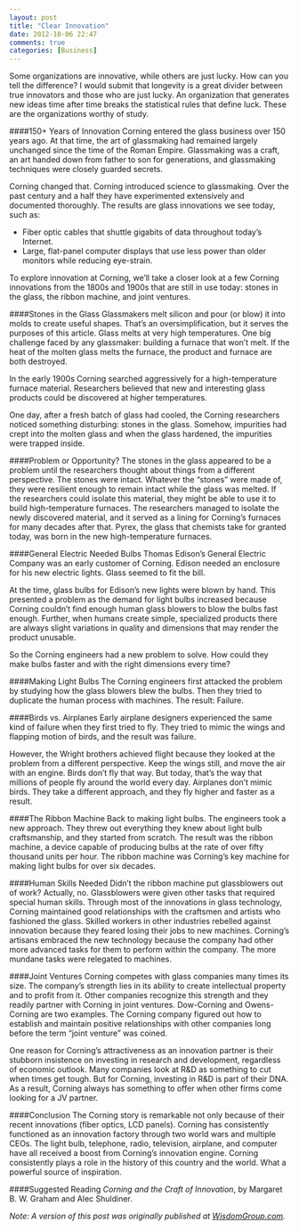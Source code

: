 ```yaml
---
layout: post
title: "Clear Innovation"
date: 2012-10-06 22:47
comments: true
categories: [Business]
---
```

Some organizations are innovative, while others are just lucky. How can you tell the difference? I would submit that longevity is a great divider between true innovators and those who are just lucky. An organization that generates new ideas time after time breaks the statistical rules that define luck. These are the organizations worthy of study.
<!-- more -->

####150+ Years of Innovation
Corning entered the glass business over 150 years ago. At that time, the art of glassmaking had remained largely unchanged since the time of the Roman Empire. Glassmaking was a craft, an art handed down from father to son for generations, and glassmaking techniques were closely guarded secrets.

Corning changed that. Corning introduced science to glassmaking. Over the past century and a half they have experimented extensively and documented thoroughly. The results are glass innovations we see today, such as:

* Fiber optic cables that shuttle gigabits of data throughout today’s Internet.
* Large, flat-panel computer displays that use less power than older monitors while reducing eye-strain.

To explore innovation at Corning, we’ll take a closer look at a few Corning innovations from the 1800s and 1900s that are still in use today: stones in the glass, the ribbon machine, and joint ventures.

####Stones in the Glass
Glassmakers melt silicon and pour (or blow) it into molds to create useful shapes. That’s an oversimplification, but it serves the purposes of this article. Glass melts at very high temperatures. One big challenge faced by any glassmaker: building a furnace that won’t melt. If the heat of the molten glass melts the furnace, the product and furnace are both destroyed.

In the early 1900s Corning searched aggressively for a high-temperature furnace material. Researchers believed that new and interesting glass products could be discovered at higher temperatures.

One day, after a fresh batch of glass had cooled, the Corning researchers noticed something disturbing: stones in the glass. Somehow, impurities had crept into the molten glass and when the glass hardened, the impurities were trapped inside.

####Problem or Opportunity?
The stones in the glass appeared to be a problem until the researchers thought about things from a different perspective. The stones were intact. Whatever the “stones” were made of, they were resilient enough to remain intact while the glass was melted. If the researchers could isolate this material, they might be able to use it to build high-temperature furnaces. The researchers managed to isolate the newly discovered material, and it served as a lining for Corning’s furnaces for many decades after that. Pyrex, the glass that chemists take for granted today, was born in the new high-temperature furnaces.

####General Electric Needed Bulbs
Thomas Edison’s General Electric Company was an early customer of Corning. Edison needed an enclosure for his new electric lights. Glass seemed to fit the bill.

At the time, glass bulbs for Edison’s new lights were blown by hand. This presented a problem as the demand for light bulbs increased because Corning couldn’t find enough human glass blowers to blow the bulbs fast enough. Further, when humans create simple, specialized products there are always slight variations in quality and dimensions that may render the product unusable.

So the Corning engineers had a new problem to solve. How could they make bulbs faster and with the right dimensions every time?

####Making Light Bulbs
The Corning engineers first attacked the problem by studying how the glass blowers blew the bulbs. Then they tried to duplicate the human process with machines. The result: Failure.

####Birds vs. Airplanes
Early airplane designers experienced the same kind of failure when they first tried to fly. They tried to mimic the wings and flapping motion of birds, and the result was failure.

However, the Wright brothers achieved flight because they looked at the problem from a different perspective. Keep the wings still, and move the air with an engine. Birds don’t fly that way. But today, that’s the way that millions of people fly around the world every day. Airplanes don’t mimic birds. They take a different approach, and they fly higher and faster as a result.

####The Ribbon Machine
Back to making light bulbs. The engineers took a new approach. They threw out everything they knew about light bulb craftsmanship, and they started from scratch. The result was the ribbon machine, a device capable of producing bulbs at the rate of over fifty thousand units per hour. The ribbon machine was Corning’s key machine for making light bulbs for over six decades.

####Human Skills Needed
Didn’t the ribbon machine put glassblowers out of work? Actually, no. Glassblowers were given other tasks that required special human skills. Through most of the innovations in glass technology, Corning maintained good relationships with the craftsmen and artists who fashioned the glass. Skilled workers in other industries rebelled against innovation because they feared losing their jobs to new machines. Corning’s artisans embraced the new technology because the company had other more advanced tasks for them to perform within the company. The more mundane tasks were relegated to machines.

####Joint Ventures
Corning competes with glass companies many times its size. The company’s strength lies in its ability to create intellectual property and to profit from it. Other companies recognize this strength and they readily partner with Corning in joint ventures. Dow-Corning and Owens-Corning are two examples. The Corning company figured out how to establish and maintain positive relationships with other companies long before the term “joint venture” was coined.

One reason for Corning’s attractiveness as an innovation partner is their stubborn insistence on investing in research and development, regardless of economic outlook. Many companies look at R&D as something to cut when times get tough. But for Corning, investing in R&D is part of their DNA. As a result, Corning always has something to offer when other firms come looking for a JV partner.

####Conclusion
The Corning story is remarkable not only because of their recent innovations (fiber optics, LCD panels). Corning has consistently functioned as an innovation factory through two world wars and multiple CEOs. The light bulb, telephone, radio, television, airplane, and computer have all received a boost from Corning’s innovation engine. Corning consistently plays a role in the history of this country and the world. What a powerful source of inspiration.

####Suggested Reading
_Corning and the Craft of Innovation_, by Margaret B. W. Graham and Alec Shuldiner.

_Note: A version of this post was originally published at [WisdomGroup.com](http://wisdomgroup.com)._
